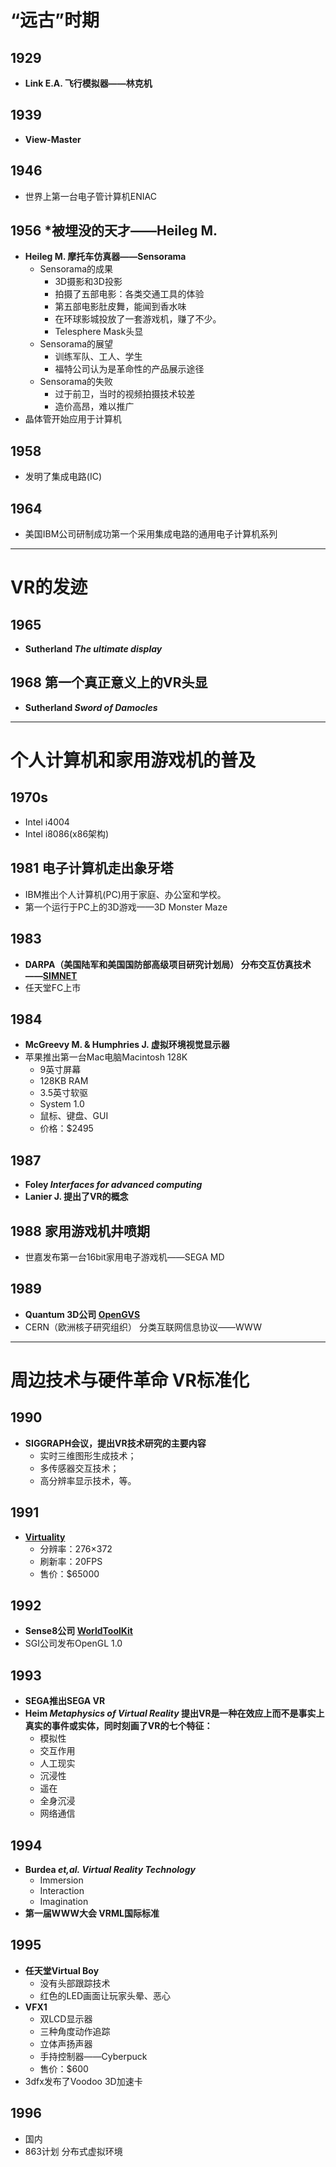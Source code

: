 # “远古”时期
## 1929 
- **Link E.A. 飞行模拟器——林克机**

## 1939
- **View-Master**

## 1946 
- 世界上第一台电子管计算机ENIAC

## 1956 *被埋没的天才——Heileg M.
- **Heileg M. 摩托车仿真器——Sensorama** 
    - Sensorama的成果
        - 3D摄影和3D投影
        - 拍摄了五部电影：各类交通工具的体验
        - 第五部电影肚皮舞，能闻到香水味
        - 在环球影城投放了一套游戏机，赚了不少。
        - Telesphere Mask头显
    - Sensorama的展望
        - 训练军队、工人、学生
        - 福特公司认为是革命性的产品展示途径
    - Sensorama的失败
        - 过于前卫，当时的视频拍摄技术较差
        - 造价高昂，难以推广
- 晶体管开始应用于计算机

## 1958
- 发明了集成电路(IC)

## 1964
- 美国IBM公司研制成功第一个采用集成电路的通用电子计算机系列

----

# VR的发迹
## 1965
- **Sutherland  *The ultimate display***

## 1968 第一个真正意义上的VR头显
- **Sutherland *Sword  of  Damocles***

----

# 个人计算机和家用游戏机的普及
## 1970s
- Intel i4004
- Intel i8086(x86架构)

## 1981 电子计算机走出象牙塔
- IBM推出个人计算机(PC)用于家庭、办公室和学校。
- 第一个运行于PC上的3D游戏——3D Monster Maze

## 1983
- **DARPA（美国陆军和美国国防部高级项目研究计划局） 分布交互仿真技术——[SIMNET](https://en.wikipedia.org/wiki/SIMNET)**
- 任天堂FC上市

## 1984
- **McGreevy M. & Humphries J. 虚拟环境视觉显示器**
- 苹果推出第一台Mac电脑Macintosh 128K
    - 9英寸屏幕
    - 128KB RAM
    - 3.5英寸软驱
    - System 1.0
    - 鼠标、键盘、GUI
    - 价格：$2495 

## 1987
- **Foley *Interfaces for advanced computing***
- **Lanier J. 提出了VR的概念**

## 1988 家用游戏机井喷期
- 世嘉发布第一台16bit家用电子游戏机——SEGA MD

## 1989
- **Quantum 3D公司 [OpenGVS](http://www.sai.msu.su/sal/E/3/OPENGVS.html)**
- CERN（欧洲核子研究组织） 分类互联网信息协议——WWW

---

# 周边技术与硬件革命 VR标准化
## 1990
- **SIGGRAPH会议，提出VR技术研究的主要内容**
    - 实时三维图形生成技术；
    - 多传感器交互技术；
    - 高分辨率显示技术，等。

## 1991
- **[Virtuality](https://en.wikipedia.org/wiki/Virtuality_(gaming))**
    - 分辨率：276×372
    - 刷新率：20FPS
    - 售价：$65000

## 1992
- **Sense8公司 [WorldToolKit](http://www8.cs.umu.se/kurser/TDBD12/HT00/lab/wtk/)**
- SGI公司发布OpenGL 1.0

## 1993
- **SEGA推出SEGA VR**
- **Heim *Metaphysics of Virtual Reality* 提出VR是一种在效应上而不是事实上真实的事件或实体，同时刻画了VR的七个特征：**
    - 模拟性
    - 交互作用
    - 人工现实
    - 沉浸性
    - 遥在
    - 全身沉浸
    - 网络通信

## 1994
- **Burdea *et,al.* *Virtual Reality Technology***
    - Immersion
    - Interaction
    - Imagination
- **第一届WWW大会 VRML国际标准**

## 1995
- **任天堂Virtual Boy**
    - 没有头部跟踪技术
    - 红色的LED画面让玩家头晕、恶心
- **VFX1**
    - 双LCD显示器
    - 三种角度动作追踪
    - 立体声扬声器
    - 手持控制器——Cyberpuck
    - 售价：$600
- 3dfx发布了Voodoo 3D加速卡

## 1996 
- 国内
- 863计划 分布式虚拟环境
